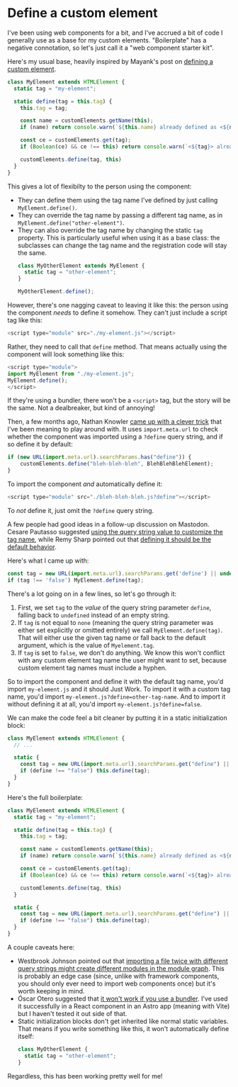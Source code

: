 # Define a custom element

I've been using web components for a bit, and I've accrued a bit of code I generally use as a base for my custom elements. "Boilerplate" has a negative connotation, so let's just call it a "web component starter kit".

Here's my usual base, heavily inspired by Mayank's post on [defining a custom element](https://mayank.co/blog/defining-custom-elements/).

```js
class MyElement extends HTMLElement {
  static tag = "my-element";

  static define(tag = this.tag) {
    this.tag = tag;

    const name = customElements.getName(this);
    if (name) return console.warn(`${this.name} already defined as <${name}>!`);

    const ce = customElements.get(tag);
    if (Boolean(ce) && ce !== this) return console.warn(`<${tag}> already defined as ${ce.name}!`);

    customElements.define(tag, this)
  }
}
```

This gives a lot of flexibilty to the person using the component:

- They can define them using the tag name I've defined by just calling `MyElement.define()`.
- They can override the tag name by passing a different tag name, as in `MyElement.define("other-element")`.
- They can also override the tag name by changing the static `tag` property. This is particularly useful when using it as a base class: the subclasses can change the tag name and the registration code will stay the same.
  ```js
  class MyOtherElement extends MyElement {
    static tag = "other-element";
  }

  MyOtherElement.define();
  ```

However, there's one nagging caveat to leaving it like this: the person using the component _needs_ to define it somehow.
They can't just include a script tag like this:

```js
<script type="module" src="./my-element.js"></script>
```

Rather, they need to call that `define` method. That means actually using the component will look something like this:

```js
<script type="module">
import MyElement from "./my-element.js";
MyElement.define();
</script>
```

If they're using a bundler, there won't be a `<script>` tag, but the story will be the same.
Not a dealbreaker, but kind of annoying!

Then, a few months ago, Nathan Knowler [came up with a clever trick](https://knowler.dev/blog/to-define-custom-elements-or-not-when-distributing-them) that I've been meaning to play around with.
It uses `import.meta.url` to check whether the component was imported using a `?define` query string, and if so define it by default:

```js
if (new URL(import.meta.url).searchParams.has("define")) {
	customElements.define("bleh-bleh-bleh", BlehBlehBlehElement);
}
```

To import the component _and_ automatically define it:

```js
<script type="module" src="./bleh-bleh-bleh.js?define"></script>
```

To _not_ define it, just omit the `?define` query string.

A few people had good ideas in a follow-up discussion on Mastodon.
Cesare Pautasso suggested [using the query string value to customize the tag name](https://scholar.social/@pautasso/113271442461273534), while Remy Sharp pointed out that [defining it should be the default behavior](https://front-end.social/@rem/113271106167064142).

Here's what I came up with:

```js
const tag = new URL(import.meta.url).searchParams.get('define') || undefined;
if (tag !== 'false') MyElement.define(tag);
```

There's a lot going on in a few lines, so let's go through it:

1. First, we set `tag` to the _value_ of the query string parameter `define`, falling back to `undefined` instead of an empty string.
2. If `tag` is not equal to `none` (meaning the query string parameter was either set explicitly or omitted entirely) we call `MyElement.define(tag)`. That will either use the given tag name or fall back to the default argument, which is the value of `Myelement.tag`.
3. If `tag` is set to `false`, we don't do anything. We know this won't conflict with any custom element tag name the user might want to set, because custom element tag names must include a hyphen.

So to import the component and define it with the default tag name, you'd import `my-element.js` and it should Just Work. To import it with a custom tag name, you'd import `my-element.js?define=other-tag-name`. And to import it without defining it at all, you'd import `my-element.js?define=false`.

We can make the code feel a bit cleaner by putting it in a static initialization block:

```js
class MyElement extends HTMLElement {
  // ...

  static {
    const tag = new URL(import.meta.url).searchParams.get("define") || this.tag;
    if (define !== "false") this.define(tag);
  }
}
```

Here's the full boilerplate:

```js
class MyElement extends HTMLElement {
  static tag = "my-element";

  static define(tag = this.tag) {
    this.tag = tag;

    const name = customElements.getName(this);
    if (name) return console.warn(`${this.name} already defined as <${name}>!`);

    const ce = customElements.get(tag);
    if (Boolean(ce) && ce !== this) return console.warn(`<${tag}> already defined as ${ce.name}!`);

    customElements.define(tag, this)
  }

  static {
    const tag = new URL(import.meta.url).searchParams.get("define") || this.tag;
    if (define !== "false") this.define(tag);
  }
}
```

A couple caveats here:

- Westbrook Johnson pointed out that [importing a file twice with different query strings might create different modules in the module graph](https://mastodon.social/@westbrook/113271725600420967). This is probably an edge case (since, unlike with framework components, you should only ever need to import web components once) but it's worth keeping in mind.
- Óscar Otero suggested that [it won't work if you use a bundler](https://mastodon.gal/@misteroom/113271013172508655). I've used it successfully in a React component in an Astro app (meaning with Vite) but I haven't tested it out side of that.
- Static initialization blocks don't get inherited like normal static variables. That means if you write something like this, it won't automatically define itself:
  ```js
  class MyOtherElement {
    static tag = "other-element";
  }
  ```

Regardless, this has been working pretty well for me!
